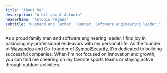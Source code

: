 ```yaml
---
title: "About Me"
description: "A bit about Antonio"
headerName: "Antonio Pagano"
subtitle: "Husband and Father, Founder, Software engineering leader."
---
```

As a proud family man and software engineering leader, I find joy in balancing my professional endeavors with my personal life. As the founder of [Wawandco](https://wawand.co/) and Co-founder of [SymbolSecurity](https://symbolsecurity.com/), I'm dedicated to building successful companies. When I'm not focused on innovation and growth, you can find me cheering on my favorite sports teams or staying active through outdoor activities.
